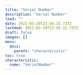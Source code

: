 ```yaml
---
title: "Serial Number"
description: "Serial Number"
lead: ""
date: 2021-03-29T23:56:15.737Z
lastmod: 2021-03-29T23:56:15.737Z
draft: false
images: []
menu:
  docs:
    parent: "characteristic"
toc: true
characteristic:
  name: "SerialNumber"
---
```

